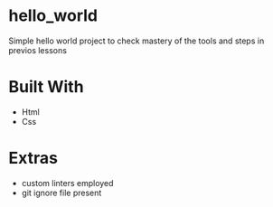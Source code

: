 # hello_world
Simple hello world project to check mastery of the tools and steps in previos lessons 

# Built With
- Html 
- Css

# Extras
- custom linters employed
- git ignore file present

